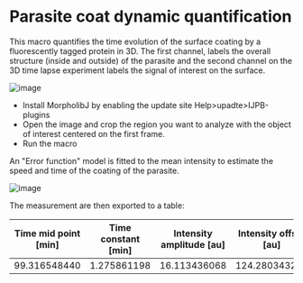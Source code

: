 # Parasite coat dynamic quantification

This macro quantifies the time evolution of the surface coating by a fluorescently tagged protein in 3D.
The first channel, labels the overall structure (inside and outside) of the parasite and the second channel 
on the 3D time lapse experiment labels the signal of interest on the surface.

![image](https://github.com/jboulanger/imagej-macro/assets/3415561/5533b6d2-4fee-4361-83d1-c999485a694d)

- Install MorpholibJ by enabling the update site Help>upadte>IJPB-plugins
- Open the image and crop the region you want to analyze with the object of interest centered on the first frame.
- Run the macro

An "Error function" model is fitted to the mean intensity to estimate the speed and time of the coating of the parasite.

![image](https://github.com/jboulanger/imagej-macro/assets/3415561/d5513fd7-c0ff-47f7-9063-a97775fac1cb)

The measurement are then exported to a table:

|Time mid point [min]|Time constant [min]|Intensity amplitude [au]|Intensity offset [au]|
|--------------------|-------------------|------------------------|---------------------|
|99.316548440|1.275861198|16.113436068|124.280343286|
